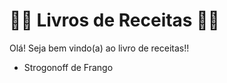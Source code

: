 # :woman_cook: Livros de Receitas :man_cook:

Olá! Seja bem vindo(a) ao livro de receitas!!

- Strogonoff de Frango